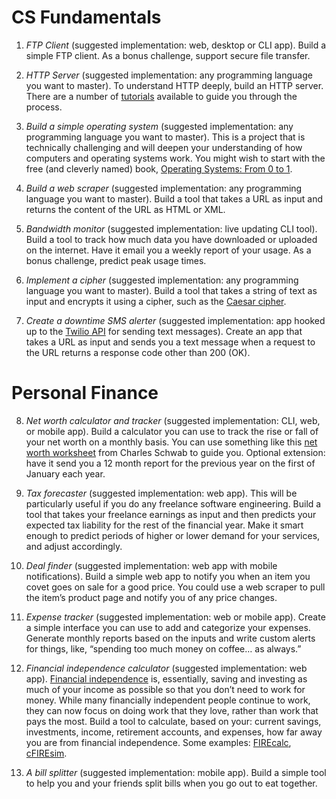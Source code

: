 # CS Fundamentals

1. *FTP Client* (suggested implementation: web, desktop or CLI app). Build a simple FTP client. As a bonus challenge, support secure file transfer.

2. *HTTP Server* (suggested implementation: any programming language you want to master). To understand HTTP deeply, build an HTTP server. There are a number of [tutorials](https://ruslanspivak.com/lsbaws-part1/) available to guide you through the process.

3. *Build a simple operating system* (suggested implementation: any programming language you want to master). This is a project that is technically challenging and will deepen your understanding of how computers and operating systems work. You might wish to start with the free (and cleverly named) book, [Operating Systems: From 0 to 1](https://tuhdo.github.io/os01/).

4. *Build a web scraper* (suggested implementation: any programming language you want to master). Build a tool that takes a URL as input and returns the content of the URL as HTML or XML.

5. *Bandwidth monitor* (suggested implementation: live updating CLI tool). Build a tool to track how much data you have downloaded or uploaded on the internet. Have it email you a weekly report of your usage. As a bonus challenge, predict peak usage times.

6. *Implement a cipher* (suggested implementation: any programming language you want to master). Build a tool that takes a string of text as input and encrypts it using a cipher, such as the [Caesar cipher](https://en.wikipedia.org/wiki/Caesar_cipher).

7. *Create a downtime SMS alerter* (suggested implementation: app hooked up to the [Twilio API](https://www.twilio.com/docs/api/rest) for sending text messages). Create an app that takes a URL as input and sends you a text message when a request to the URL returns a response code other than 200 (OK).

# Personal Finance

8. *Net worth calculator and tracker* (suggested implementation: CLI, web, or mobile app). Build a calculator you can use to track the rise or fall of your net worth on a monthly basis. You can use something like this [net worth worksheet](http://www.schwabmoneywise.com/public/file/P-4038856/Net-Worth-Worksheet.pdf) from Charles Schwab to guide you. Optional extension: have it send you a 12 month report for the previous year on the first of January each year.

9. *Tax forecaster* (suggested implementation: web app). This will be particularly useful if you do any freelance software engineering. Build a tool that takes your freelance earnings as input and then predicts your expected tax liability for the rest of the financial year. Make it smart enough to predict periods of higher or lower demand for your services, and adjust accordingly.

10. *Deal finder* (suggested implementation: web app with mobile notifications). Build a simple web app to notify you when an item you covet goes on sale for a good price. You could use a web scraper to pull the item’s product page and notify you of any price changes.

11. *Expense tracker* (suggested implementation: web or mobile app). Create a simple interface you can use to add and categorize your expenses. Generate monthly reports based on the inputs and write custom alerts for things, like, “spending too much money on coffee… as always.”

12. *Financial independence calculator* (suggested implementation: web app). [Financial independence](https://www.reddit.com/r/financialindependence/) is, essentially, saving and investing as much of your income as possible so that you don’t need to work for money. While many financially independent people continue to work, they can now focus on doing work that they love, rather than work that pays the most. Build a tool to calculate, based on your: current savings, investments, income, retirement accounts, and expenses, how far away you are from financial independence. Some examples: [FIREcalc](https://www.firecalc.com/), [cFIREsim](http://www.cfiresim.com/).

13. *A bill splitter* (suggested implementation: mobile app). Build a simple tool to help you and your friends split bills when you go out to eat together.
